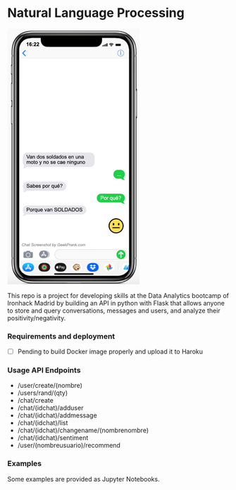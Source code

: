 # Natural Language Processing

<img src="https://github.com/SergioGomis/nlp-chat-project/blob/master/images/chat.png" width="300">

This repo is a project for developing skills at the Data Analytics bootcamp of Ironhack Madrid by building an API in python with Flask that allows anyone to store and query conversations, messages and users, and analyze their positivity/negativity.


### Requirements and deployment

* [ ] Pending to build Docker image properly and upload it to Haroku

### Usage API Endpoints

* /user/create/(nombre)
* /users/rand/(qty)
* /chat/create
* /chat/(idchat)/adduser
* /chat/(idchat)/addmessage
* /chat/(idchat)/list
* /chat/(idchat)/changename/(nombrenombre)
* /chat/(idchat)/sentiment
* /user/(nombreusuario)/recommend

### Examples

Some examples are provided as Jupyter Notebooks.





